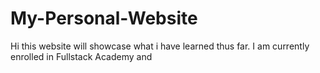 # My-Personal-Website
Hi this website will showcase what i have learned thus far. I am currently enrolled in Fullstack Academy and 
